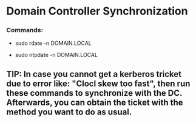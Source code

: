 # Domain Controller Synchronization

### Commands:

 - sudo rdate -n DOMAIN.LOCAL

 - sudo ntpdate -n DOMAIN.LOCAL

## TIP: In case you cannot get a kerberos tricket due to error like: "Clocl skew too fast", then run these commands to synchronize with the DC. Afterwards, you can obtain the ticket with the method you want to do as usual.
